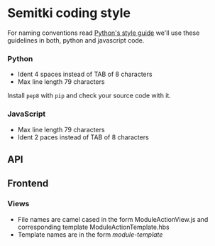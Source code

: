 # Semitki coding style

For naming conventions read [Python's style
guide](https://www.python.org/dev/peps/pep-0008/#naming-conventions)
we'll use these guidelines in both, python and javascript code.


### Python

* Ident 4 spaces instead of TAB of 8 characters
* Max line length 79 characters

Install `pep8` with `pip` and check your source code with it.


### JavaScript

* Max line length 79 characters
* Ident 2 paces instead of TAB of 8 characters


## API



## Frontend


### Views

* File names are camel cased in the form ModuleActionView.js and
  corresponding template ModuleActionTemplate.hbs
* Template names are in the form _module-template_
